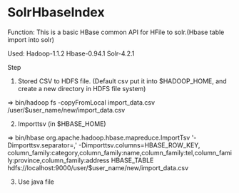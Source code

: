 SolrHbaseIndex
==============
Function:
This is a basic HBase common API for HFile to solr.(Hbase table import into solr)

Used:
Hadoop-1.1.2
Hbase-0.94.1
Solr-4.2.1

Step

1. Stored CSV to HDFS file. (Default csv put it into $HADOOP_HOME, and create a new directory in HDFS file system)

=> bin/hadoop fs -copyFromLocal import_data.csv /user/$user_name/new/import_data.csv

2. Importtsv (in $HBASE_HOME)

=> bin/hbase org.apache.hadoop.hbase.mapreduce.ImportTsv '-Dimporttsv.separator=,' -Dimporttsv.columns=HBASE_ROW_KEY,
column_family:category,column_family:name,column_family:tel,column_family:province,column_family:address HBASE_TABLE 
hdfs://localhost:9000/user/$user_name/new/import_data.csv

3. Use java file

